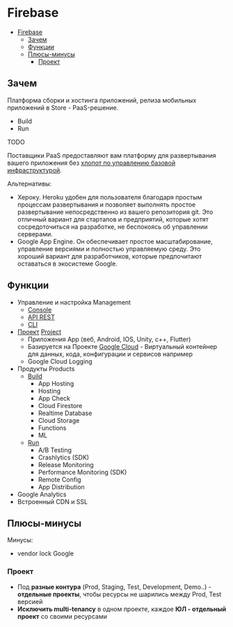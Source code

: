 # Firebase

- [Firebase](#firebase)
  - [Зачем](#зачем)
  - [Функции](#функции)
  - [Плюсы-минусы](#плюсы-минусы)
    - [Проект](#проект)

## Зачем

Платформа сборки и хостинга приложений, релиза мобильных приложений в Store - PaaS-решение.

- Build
- Run

TODO

Поставщики PaaS предоставляют вам платформу для развертывания вашего приложения без [хлопот по управлению базовой инфраструктурой](https://stfalcon.com/ru/blog/post/hosting-options-for-your-flutter-web-app).

Альтернативы:

- Хероку. Heroku удобен для пользователя благодаря простым процессам развертывания и позволяет выполнять простое развертывание непосредственно из вашего репозитория git. Это отличный вариант для стартапов и предприятий, которые хотят сосредоточиться на разработке, не беспокоясь об управлении серверами.
- Google App Engine. Он обеспечивает простое масштабирование, управление версиями и полностью управляемую среду. Это хороший вариант для разработчиков, которые предпочитают оставаться в экосистеме Google.

## Функции

- Управление и настройка Management
  - [Console](https://console.firebase.google.com/)
  - [API REST](https://firebase.google.com/docs/reference/firebase-management/rest)
  - [CLI](https://firebase.google.com/docs/cli)
- [Проект](#проект) [Project](https://firebase.google.com/docs/projects/learn-more)
  - Приложения App (веб, Android, IOS, Unity, c++, Flutter)
  - Базируется на Проекте [Google Cloud](google.cloud.md) - Виртуальный контейнер для данных, кода, конфигурации и сервисов
например
  - Google Cloud Logging
- Продукты Products
  - [Build](https://firebase.google.com/products-build)
    - App Hosting
    - Hosting
    - App Check
    - Cloud Firestore
    - Realtime Database
    - Cloud Storage
    - Functions
    - ML
  - [Run](https://firebase.google.com/products-run)
    - A/B Testing
    - Crashlytics (SDK)
    - Release Monitoring
    - Performance Monitoring (SDK)
    - Remote Config
    - App Distribution
- Google Analytics
- Встроенный CDN и SSL

## Плюсы-минусы

Минусы:

- vendor lock Google

### Проект

- Под __разные контура__ (Prod, Staging, Test, Development, Demo..) - __отдельные проекты__, чтобы ресурсы не шарились между Prod, Test версией
- __Исключить multi-tenancy__ в одном проекте, каждое __ЮЛ - отдельный проект__ со своими ресурсами
